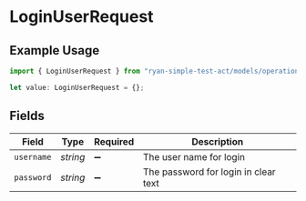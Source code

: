 # LoginUserRequest

## Example Usage

```typescript
import { LoginUserRequest } from "ryan-simple-test-act/models/operations";

let value: LoginUserRequest = {};
```

## Fields

| Field                                | Type                                 | Required                             | Description                          |
| ------------------------------------ | ------------------------------------ | ------------------------------------ | ------------------------------------ |
| `username`                           | *string*                             | :heavy_minus_sign:                   | The user name for login              |
| `password`                           | *string*                             | :heavy_minus_sign:                   | The password for login in clear text |